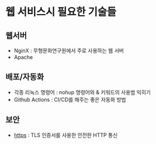 # 웹 서비스시 필요한 기술들

## 웹서버

- NginX : 무형문화연구원에서 주로 사용하는 웹 서버
- Apache

## 배포/자동화

- 각종 리눅스 명령어 : nohup 명령어와 & 키워드의 사용법 익히기
- Github Actions : CI/CD를 해주는 좋은 자동화 방법

## 보안

- [https](/contents/service/https.md) : TLS 인증서를 사용한 안전한 HTTP 통신
